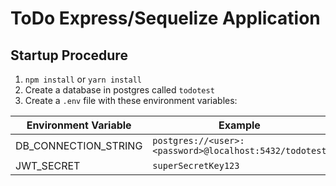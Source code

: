 # ToDo Express/Sequelize Application

## Startup Procedure

1. `npm install` or `yarn install`
2. Create a database in postgres called `todotest`
3. Create a `.env` file with these environment variables:

| Environment Variable | Example                                                |
| -------------------- | ------------------------------------------------------ |
| DB_CONNECTION_STRING | `postgres://<user>:<password>@localhost:5432/todotest` |
| JWT_SECRET           | `superSecretKey123`                                    |
